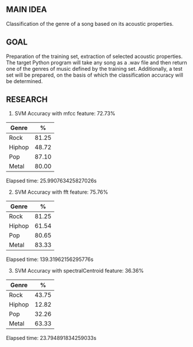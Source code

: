 ## MAIN IDEA
 Classification of the genre of a song based on its acoustic properties.

## GOAL

Preparation of the training set, extraction of selected acoustic properties. The target Python program will take any song as a .wav file and then return one of the genres of music defined by the training set. Additionally, a test set will be prepared, on the basis of which the classification accuracy will be determined.

## RESEARCH

1. SVM Accuracy with mfcc feature: 72.73%

| Genre |   %   |
| ----- | ----- |
| Rock  | 81.25 |
| Hiphop| 48.72 |
| Pop   | 87.10 |
| Metal | 80.00 |

Elapsed time: 25.990763425827026s

2. SVM Accuracy with fft feature: 75.76%

| Genre |   %   |
| ----- | ----- |
| Rock  | 81.25 |
| Hiphop| 61.54 |
| Pop   | 80.65 |
| Metal | 83.33 |

Elapsed time: 139.31962156295776s

3. SVM Accuracy with spectralCentroid feature: 36.36%

| Genre |   %   |
| ----- | ----- |
| Rock  | 43.75 |
| Hiphop| 12.82 |
| Pop   | 32.26 |
| Metal | 63.33 |

Elapsed time: 23.794891834259033s


